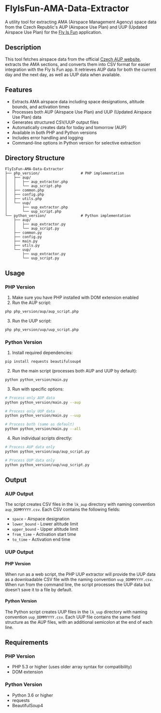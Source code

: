 # FlyIsFun-AMA-Data-Extractor

A utility tool for extracting AMA (Airspace Management Agency) space data from the Czech Republic's AUP (Airspace Use Plan) and UUP (Updated Airspace Use Plan) for the [Fly Is Fun](https://play.google.com/store/apps/details?id=gps.ils.vor.glasscockpit&hl=en) application.

## Description

This tool fetches airspace data from the official [Czech AUP website](https://aup.rlp.cz/), extracts the AMA sections, and converts them into CSV format for easier integration with the Fly Is Fun app. It retrieves AUP data for both the current day and the next day, as well as UUP data when available.

## Features

- Extracts AMA airspace data including space designations, altitude bounds, and activation times
- Processes both AUP (Airspace Use Plan) and UUP (Updated Airspace Use Plan) data
- Generates structured CSV/UUP output files
- Automatically creates data for today and tomorrow (AUP)
- Available in both PHP and Python versions
- Includes error handling and logging
- Command-line options in Python version for selective extraction

## Directory Structure

```
FlyIsFun-AMA-Data-Extractor
├── php_version/                   # PHP implementation
│   ├── aup/
│   │   ├── aup_extractor.php
│   │   └── aup_script.php
│   ├── common.php                 
│   ├── config.php                 
│   ├── utils.php                  
│   └── uup/
│       ├── uup_extractor.php
│       └── uup_script.php
└── python_version/                # Python implementation
    ├── aup/
    │   ├── aup_extractor.py
    │   └── aup_script.py
    ├── common.py
    ├── config.py
    ├── main.py
    ├── utils.py
    └── uup/
        ├── uup_extractor.py
        └── uup_script.py
```

## Usage

### PHP Version

1. Make sure you have PHP installed with DOM extension enabled
2. Run the AUP script:

```bash
php php_version/aup/aup_script.php
```

3. Run the UUP script:

```bash
php php_version/uup/uup_script.php
```

### Python Version

1. Install required dependencies:

```bash
pip install requests beautifulsoup4
```

2. Run the main script (processes both AUP and UUP by default):

```bash
python python_version/main.py
```

3. Run with specific options:

```bash
# Process only AUP data
python python_version/main.py --aup

# Process only UUP data
python python_version/main.py --uup

# Process both (same as default)
python python_version/main.py --all
```

4. Run individual scripts directly:

```bash
# Process AUP data only
python python_version/aup/aup_script.py

# Process UUP data only
python python_version/uup/uup_script.py
```

## Output

### AUP Output

The script creates CSV files in the `lk_aup` directory with naming convention `aup_DDMMYYYY.csv`. Each CSV contains the following fields:
- `space` - Airspace designation
- `lower_bound` - Lower altitude limit
- `upper_bound` - Upper altitude limit
- `from_time` - Activation start time
- `to_time` - Activation end time

### UUP Output

#### PHP Version
When run as a web script, the PHP UUP extractor will provide the UUP data as a downloadable CSV file with the naming convention `uup_DDMMYYYY.csv`. When run from the command line, the script processes the UUP data but doesn't save it to a file by default.

#### Python Version
The Python script creates UUP files in the `lk_uup` directory with naming convention `uup_DDMMYYYY.csv`. Each UUP file contains the same field structure as the AUP files, with an additional semicolon at the end of each line.

## Requirements

### PHP Version
- PHP 5.3 or higher (uses older array syntax for compatibility)
- DOM extension

### Python Version
- Python 3.6 or higher
- requests
- BeautifulSoup4
